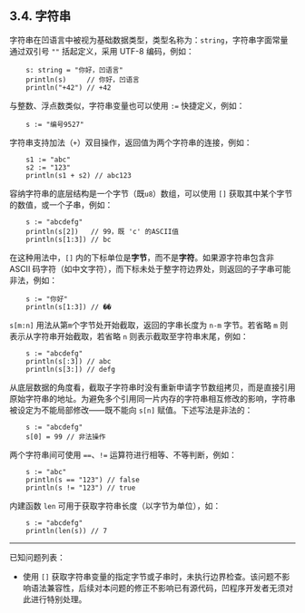 ## 3.4. 字符串

字符串在凹语言中被视为基础数据类型，类型名称为：`string`，字符串字面常量通过双引号 `""` 括起定义，采用 UTF-8 编码，例如：

```wa
    s: string = "你好，凹语言"
    println(s)     // 你好，凹语言
    println("+42") // +42
```

与整数、浮点数类似，字符串变量也可以使用 `:=` 快捷定义，例如：
```wa
    s := "编号9527"
```

字符串支持加法（`+`）双目操作，返回值为两个字符串的连接，例如：

```wa
    s1 := "abc"
    s2 := "123"
    println(s1 + s2) // abc123
```

容纳字符串的底层结构是一个字节（既`u8`）数组，可以使用 `[]` 获取其中某个字节的数值，或一个子串，例如：

```wa
    s := "abcdefg"
    println(s[2])   // 99，既 'c' 的ASCII值
    println(s[1:3]) // bc
```

在这种用法中，`[]` 内的下标单位是**字节**，而不是**字符**。如果源字符串包含非 ASCII 码字符（如中文字符），而下标未处于整字符边界处，则返回的子字串可能非法，例如：
```wa
    s := "你好"
    println(s[1:3]) // ��
```

`s[m:n]` 用法从第`m`个字节处开始截取，返回的字串长度为 `n-m` 字节。若省略 `m` 则表示从字符串开始截取，若省略 `n` 则表示截取至字符串末尾，例如：
```wa
    s := "abcdefg"
    println(s[:3]) // abc
    println(s[3:]) // defg
```

从底层数据的角度看，截取子字符串时没有重新申请字节数组拷贝，而是直接引用原始字符串的地址。为避免多个引用同一片内存的字符串相互修改的影响，字符串被设定为不能局部修改——既不能向 `s[n]` 赋值。下述写法是非法的：
```wa
    s := "abcdefg"
    s[0] = 99 // 非法操作
```

两个字符串间可使用 `==`、`!=` 运算符进行相等、不等判断，例如：
```wa
    s := "abc"
    println(s == "123") // false
    println(s != "123") // true
```

内建函数 `len` 可用于获取字符串长度（以字节为单位），如：

```wa
    s := "abcdefg"
    println(len(s)) // 7
```

---

已知问题列表：
- 使用 `[]` 获取字符串变量的指定字节或子串时，未执行边界检查。该问题不影响语法兼容性，后续对本问题的修正不影响已有源代码，凹程序开发者无须对此进行特别处理。
